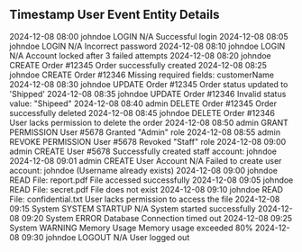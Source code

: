 Timestamp          User            Event               Entity                 Details
-----------------------------------------------------------------------------------------
2024-12-08 08:00   johndoe         LOGIN               N/A                   Successful login
2024-12-08 08:05   johndoe         LOGIN               N/A                   Incorrect password
2024-12-08 08:10   johndoe         LOGIN               N/A                   Account locked after 3 failed attempts
2024-12-08 08:20   johndoe         CREATE              Order #12345          Order successfully created
2024-12-08 08:25   johndoe         CREATE              Order #12346          Missing required fields: customerName
2024-12-08 08:30   johndoe         UPDATE              Order #12345          Order status updated to 'Shipped'
2024-12-08 08:35   johndoe         UPDATE              Order #12346          Invalid status value: "Shipeed"
2024-12-08 08:40   admin           DELETE              Order #12345          Order successfully deleted
2024-12-08 08:45   johndoe         DELETE              Order #12346          User lacks permission to delete the order
2024-12-08 08:50   admin           GRANT PERMISSION    User #5678            Granted "Admin" role
2024-12-08 08:55   admin           REVOKE PERMISSION   User #5678            Revoked "Staff" role
2024-12-08 09:00   admin           CREATE              User #5678            Successfully created staff account: johndoe
2024-12-08 09:01   admin           CREATE              User Account N/A      Failed to create user account: johndoe (Username already exists)
2024-12-08 09:00   johndoe         READ                File: report.pdf      File accessed successfully
2024-12-08 09:05   johndoe         READ                File: secret.pdf      File does not exist
2024-12-08 09:10   johndoe         READ                File: confidential.txt User lacks permission to access the file
2024-12-08 09:15   System          SYSTEM STARTUP      N/A                   System started successfully
2024-12-08 09:20   System          ERROR               Database              Connection timed out
2024-12-08 09:25   System          WARNING             Memory Usage          Memory usage exceeded 80%
2024-12-08 09:30   johndoe         LOGOUT              N/A                   User logged out